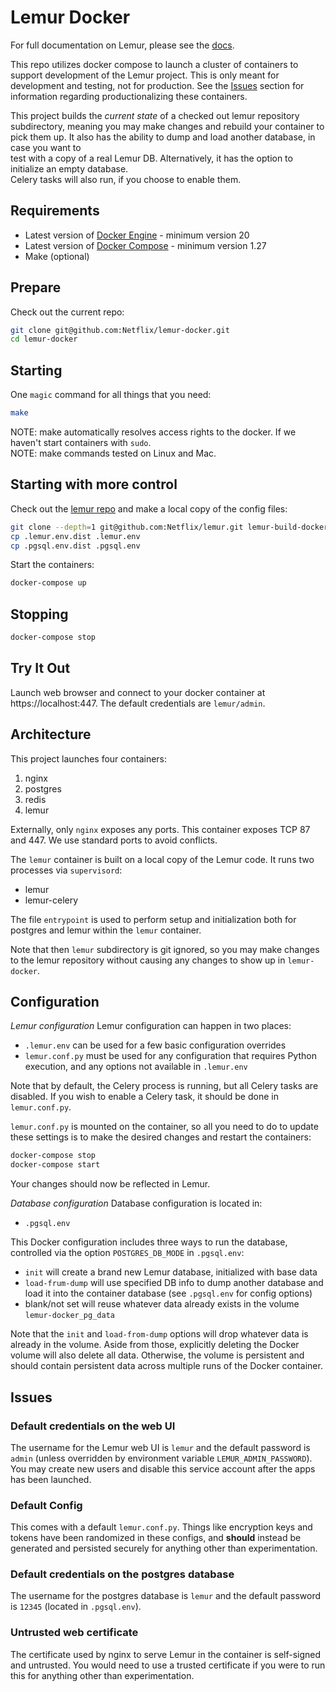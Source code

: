 Lemur Docker
============

For full documentation on Lemur, please see the [docs](https://lemur.readthedocs.org).

This repo utilizes docker compose to launch a cluster of containers to support development of the Lemur project. 
This is only meant for development and testing, not for production. See the [Issues](#Issues) section for information 
regarding productionalizing these containers.

This project builds the _current state_ of a checked out lemur repository subdirectory, meaning you may make changes and 
rebuild your container to pick them up. It also has the ability to dump and load another database, in case you want to  
test with a copy of a real Lemur DB. Alternatively, it has the option to initialize an empty database.  
Celery tasks will also run, if you choose to enable them.


Requirements
------------

- Latest version of [Docker Engine](https://docs.docker.com/engine/install/) - minimum version 20
- Latest version of [Docker Compose](https://docs.docker.com/compose/install/) - minimum version 1.27
- Make (optional)

Prepare
------------

Check out the current repo:
```bash
git clone git@github.com:Netflix/lemur-docker.git
cd lemur-docker
```   

Starting
------------

One `magic` command for all things that you need:
```bash
make
``` 
NOTE: make automatically resolves access rights to the docker. If we haven't start containers with `sudo`.   
NOTE: make commands tested on Linux and Mac.   

Starting with more control
--------

Check out the [lemur repo](https://github.com/Netflix/lemur) and make a local copy of the config files:

```bash
git clone --depth=1 git@github.com:Netflix/lemur.git lemur-build-docker/.lemur
cp .lemur.env.dist .lemur.env
cp .pgsql.env.dist .pgsql.env
```    

Start the containers:
```bash
docker-compose up
``` 

Stopping
--------
```bash
docker-compose stop
```     

Try It Out
----------

Launch web browser and connect to your docker container at https://localhost:447. The default credentials are `lemur/admin`.

Architecture
-------------

This project launches four containers:

1. nginx
1. postgres
1. redis
1. lemur

Externally, only `nginx` exposes any ports. This container exposes TCP 87 and 447. We use standard ports to avoid conflicts.

The `lemur` container is built on a local copy of the Lemur code. It runs two processes via `supervisord`:

- lemur
- lemur-celery

The file `entrypoint` is used to perform setup and initialization both for postgres and lemur within the `lemur` container.

Note that then `lemur` subdirectory is git ignored, so you may make changes to the lemur repository without causing any changes to show up in `lemur-docker`.

Configuration
-------------

*Lemur configuration*
Lemur configuration can happen in two places:
 - `.lemur.env` can be used for a few basic configuration overrides
 - `lemur.conf.py` must be used for any configuration that requires Python execution, and any options not available in `.lemur.env`

Note that by default, the Celery process is running, but all Celery tasks are disabled. If you wish to enable a Celery task, it should be done in `lemur.conf.py`.

`lemur.conf.py` is mounted on the container, so all you need to do to update these settings is to make the desired changes and restart the containers:
```bash
docker-compose stop
docker-compose start
``` 

Your changes should now be reflected in Lemur.

*Database configuration*
Database configuration is located in:
- `.pgsql.env`

This Docker configuration includes three ways to run the database, controlled via the option `POSTGRES_DB_MODE` in `.pgsql.env`:
- `init` will create a brand new Lemur database, initialized with base data
- `load-frum-dump` will use specified DB info to dump another database and load it into the container database (see `.pgsql.env` for config options)
- blank/not set will reuse whatever data already exists in the volume `lemur-docker_pg_data`

Note that the `init` and `load-from-dump` options will drop whatever data is already in the volume. Aside from those, 
explicitly deleting the Docker volume will also delete all data. Otherwise, the volume is persistent and should contain 
persistent data across multiple runs of the Docker container.

Issues
------

### Default credentials on the web UI

The username for the Lemur web UI is `lemur` and the default password is `admin` (unless overridden by environment 
variable `LEMUR_ADMIN_PASSWORD`). You may create new users and disable this service account after the apps has been launched.  

### Default Config

This comes with a default `lemur.conf.py`.
Things like encryption keys and tokens have been randomized in these configs, and **should** instead be generated and 
persisted securely for anything other than experimentation.

### Default credentials on the postgres database

The username for the postgres database is `lemur` and the default password is `12345` (located in `.pgsql.env`).

### Untrusted web certificate

The certificate used by nginx to serve Lemur in the container is self-signed and untrusted. You would need to use a 
trusted certificate if you were to run this for anything other than experimentation.
